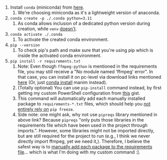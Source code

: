 
1. Install `conda` (miniconda) from [here](https://docs.anaconda.com/miniconda/).
   1. We're choosing miniconda as it's a lightweight version of anaconda.
2. `conda create -p ./.conda python=3.11`
   1. As conda allows inclusion of a dedicated python version during creation, while `venv` [doesn't](https://ericmjl.github.io/data-science-bootstrap-notes/install-anaconda-on-your-machine/#:~:text=Manage%20different%20Python%20versions%20into%20isolated%20environments%20using%20a%20consistent%20interface).
3. `conda activate ./.conda`
   1. To activate the created conda environment.
4. `pip --version` 
   1. To check pip's path and make sure that you're using pip which is inside the activated conda environment.
5. `pip install -r requirements.txt`
   1. Note: Even though `ffmpeg-python` is mentioned in the requirements file, you may still receive a "No module named 'ffmpeg' error". In that case, you can install it on pc-level via download links mentioned [here](https://docs.manim.community/en/stable/installation/windows.html#manual-installation) (Or, just [conda install](https://docs.manim.community/en/stable/installation/conda.html) manim instead).
   2. (Totally optional) You can use `pip-install` command instead, by first getting my custom PowerShell configuration from [this](https://gist.github.com/OdyAsh/3996afd93c2d9ee4850dc0ca4cbed14f) gist.
   3. This command will automatically add each manually installed package to `requirements-*.txt` files, which should help you [not entirely rely on](https://builtin.com/software-engineering-perspectives/pip-freeze) `pip freeze`.
   4. Side note: one might ask, why not use `pipreqs` library mentioned in above link? Because `pipreqs` "only puts those libraries in the requirements file which have been used in the project through imports.". However, some libraries might not be imported directly, but are still required for the project to run (e.g., I think we never directly import ffmpeg, yet we need it,). Therefore, I believe the safest way is to [manually add each package to the requirements file](https://blog.alexo.dev/posts/2021-06-13-avoid_pip_freeze/#:~:text=you%E2%80%99re%20at%20least%20verifying%20that%20your%20requirements%20file%20isn%E2%80%99t%20just%20broken%20if%20you%20happen%20to%20hand%20it%20off%20to%20another%20team%20or%20individual)... which is what I'm doing with my custom command :].
